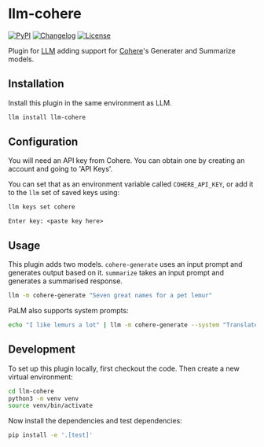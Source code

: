 # llm-cohere

[![PyPI](https://img.shields.io/pypi/v/llm-cohere.svg)](https://pypi.org/project/llm-cohere/)
[![Changelog](https://img.shields.io/github/v/release/accudio/llm-cohere?include_prereleases&label=changelog)](https://github.com/accudio/llm-cohere/releases)
[![License](https://img.shields.io/badge/license-Apache%202.0-blue.svg)](https://github.com/accudio/llm-cohere/blob/main/LICENSE)

Plugin for [LLM](https://llm.datasette.io/) adding support for [Cohere](https://cohere.com)'s Generater and Summarize models.

## Installation

Install this plugin in the same environment as LLM.
```bash
llm install llm-cohere
```
## Configuration

You will need an API key from Cohere. You can obtain one by creating an account and going to 'API Keys'.

You can set that as an environment variable called `COHERE_API_KEY`, or add it to the `llm` set of saved keys using:

```bash
llm keys set cohere
```
```
Enter key: <paste key here>
```

## Usage

This plugin adds two models. `cohere-generate` uses an input prompt and generates output based on it. `summarize` takes an input prompt and generates a summarised response.

```bash
llm -m cohere-generate "Seven great names for a pet lemur"
```
PaLM also supports system prompts:
```bash
echo "I like lemurs a lot" | llm -m cohere-generate --system "Translate to german"
```

## Development

To set up this plugin locally, first checkout the code. Then create a new virtual environment:

```bash
cd llm-cohere
python3 -m venv venv
source venv/bin/activate
```

Now install the dependencies and test dependencies:

```bash
pip install -e '.[test]'
```